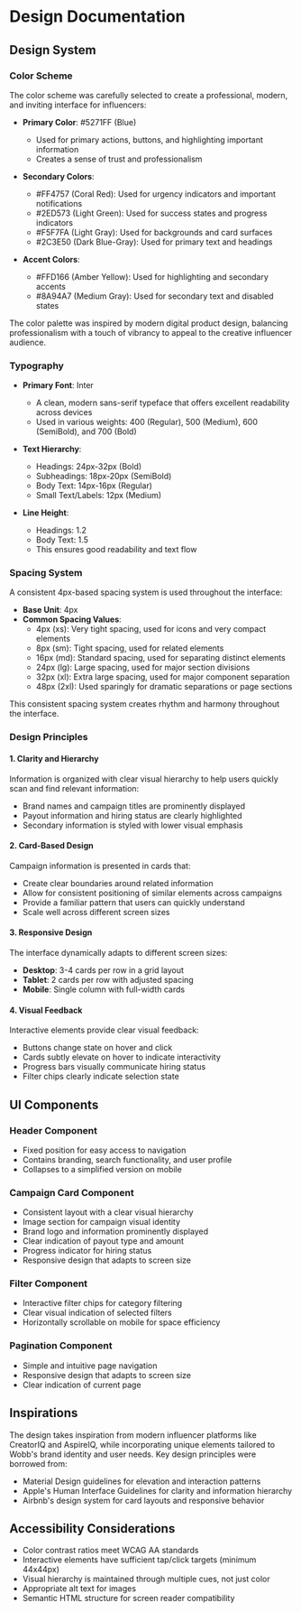 # Design Documentation

## Design System

### Color Scheme

The color scheme was carefully selected to create a professional, modern, and inviting interface for influencers:

- **Primary Color**: #5271FF (Blue)
  - Used for primary actions, buttons, and highlighting important information
  - Creates a sense of trust and professionalism

- **Secondary Colors**:
  - #FF4757 (Coral Red): Used for urgency indicators and important notifications
  - #2ED573 (Light Green): Used for success states and progress indicators
  - #F5F7FA (Light Gray): Used for backgrounds and card surfaces
  - #2C3E50 (Dark Blue-Gray): Used for primary text and headings

- **Accent Colors**:
  - #FFD166 (Amber Yellow): Used for highlighting and secondary accents
  - #8A94A7 (Medium Gray): Used for secondary text and disabled states

The color palette was inspired by modern digital product design, balancing professionalism with a touch of vibrancy to appeal to the creative influencer audience.

### Typography

- **Primary Font**: Inter
  - A clean, modern sans-serif typeface that offers excellent readability across devices
  - Used in various weights: 400 (Regular), 500 (Medium), 600 (SemiBold), and 700 (Bold)

- **Text Hierarchy**:
  - Headings: 24px-32px (Bold)
  - Subheadings: 18px-20px (SemiBold)
  - Body Text: 14px-16px (Regular)
  - Small Text/Labels: 12px (Medium)

- **Line Height**:
  - Headings: 1.2
  - Body Text: 1.5
  - This ensures good readability and text flow

### Spacing System

A consistent 4px-based spacing system is used throughout the interface:

- **Base Unit**: 4px
- **Common Spacing Values**:
  - 4px (xs): Very tight spacing, used for icons and very compact elements
  - 8px (sm): Tight spacing, used for related elements
  - 16px (md): Standard spacing, used for separating distinct elements
  - 24px (lg): Large spacing, used for major section divisions
  - 32px (xl): Extra large spacing, used for major component separation
  - 48px (2xl): Used sparingly for dramatic separations or page sections

This consistent spacing system creates rhythm and harmony throughout the interface.

### Design Principles

#### 1. Clarity and Hierarchy

Information is organized with clear visual hierarchy to help users quickly scan and find relevant information:
- Brand names and campaign titles are prominently displayed
- Payout information and hiring status are clearly highlighted
- Secondary information is styled with lower visual emphasis

#### 2. Card-Based Design

Campaign information is presented in cards that:
- Create clear boundaries around related information
- Allow for consistent positioning of similar elements across campaigns
- Provide a familiar pattern that users can quickly understand
- Scale well across different screen sizes

#### 3. Responsive Design

The interface dynamically adapts to different screen sizes:
- **Desktop**: 3-4 cards per row in a grid layout
- **Tablet**: 2 cards per row with adjusted spacing
- **Mobile**: Single column with full-width cards

#### 4. Visual Feedback

Interactive elements provide clear visual feedback:
- Buttons change state on hover and click
- Cards subtly elevate on hover to indicate interactivity
- Progress bars visually communicate hiring status
- Filter chips clearly indicate selection state

## UI Components

### Header Component

- Fixed position for easy access to navigation
- Contains branding, search functionality, and user profile
- Collapses to a simplified version on mobile

### Campaign Card Component

- Consistent layout with a clear visual hierarchy
- Image section for campaign visual identity
- Brand logo and information prominently displayed
- Clear indication of payout type and amount
- Progress indicator for hiring status
- Responsive design that adapts to screen size

### Filter Component

- Interactive filter chips for category filtering
- Clear visual indication of selected filters
- Horizontally scrollable on mobile for space efficiency

### Pagination Component

- Simple and intuitive page navigation
- Responsive design that adapts to screen size
- Clear indication of current page

## Inspirations

The design takes inspiration from modern influencer platforms like CreatorIQ and AspireIQ, while incorporating unique elements tailored to Wobb's brand identity and user needs. Key design principles were borrowed from:

- Material Design guidelines for elevation and interaction patterns
- Apple's Human Interface Guidelines for clarity and information hierarchy
- Airbnb's design system for card layouts and responsive behavior

## Accessibility Considerations

- Color contrast ratios meet WCAG AA standards
- Interactive elements have sufficient tap/click targets (minimum 44x44px)
- Visual hierarchy is maintained through multiple cues, not just color
- Appropriate alt text for images
- Semantic HTML structure for screen reader compatibility